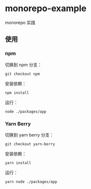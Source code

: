 # monorepo-example

monorepo 实践

## 使用

### npm

切换到 npm 分支：

```
git checkout npm
```

安装依赖：

```
npm install
```

运行：

```
node ./packages/app
```

### Yarn Berry

切换到 yarn berry 分支：

```
git checkout yarn-berry
```

安装依赖：

```
yarn install
```

运行：

```
yarn node ./packages/app
```
